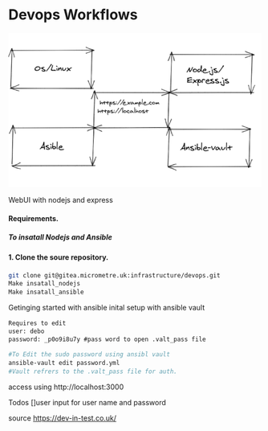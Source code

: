 # Devops Workflows

![alt tag](public/images/ansible.png ) 

WebUI with nodejs and express

#### Requirements.
##### To insatall Nodejs and Ansible
#### 1. Clone the soure repository. 
```bash
git clone git@gitea.micrometre.uk:infrastructure/devops.git
Make insatall_nodejs
Make insatall_ansible
```

Getinging started with ansible inital setup with ansible vault


```
Requires to edit
user: debo
password: _p0o9i8u7y #pass word to open .valt_pass file
```

```bash
#To Edit the sudo password using ansibl vault
ansible-vault edit password.yml
#Vault refrers to the .valt_pass file for auth.
```

access using
http://localhost:3000

Todos
[]user input for user name and password

source
https://dev-in-test.co.uk/
